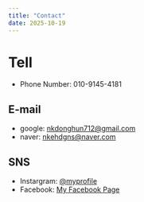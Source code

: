 ```yaml
---
title: "Contact"
date: 2025-10-19
---
```


# Tell
- Phone Number: 010-9145-4181

## E-mail
- google: nkdonghun712@gmail.com
- naver: nkehdgns@naver.com

## SNS
- Instargram: [@myprofile](https://instagram.com/donghun712)
- Facebook: [My Facebook Page](https://www.facebook.com/gimdonghun.984618/)
